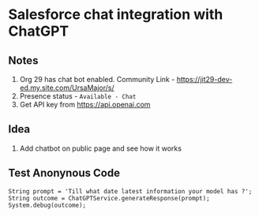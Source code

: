 # Salesforce chat integration with ChatGPT


## Notes
1. Org 29 has chat bot enabled. Community Link - https://jit29-dev-ed.my.site.com/UrsaMajor/s/
1. Presence status - `Available - Chat` 
1. Get API key from https://api.openai.com 


## Idea 
1. Add chatbot on public page and see how it works

## Test Anonynous Code

```
String prompt = 'Till what date latest information your model has ?';
String outcome = ChatGPTService.generateResponse(prompt);
System.debug(outcome);
```
